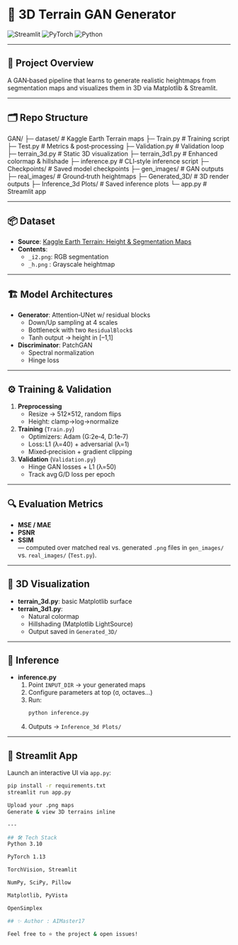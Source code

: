 # 🌄 3D Terrain GAN Generator

![Streamlit](https://img.shields.io/badge/Streamlit-App-orange) ![PyTorch](https://img.shields.io/badge/PyTorch-1.13.1-red) ![Python](https://img.shields.io/badge/Python-3.10-blue)

---

## 🚀 Project Overview
A GAN‑based pipeline that learns to generate realistic heightmaps from segmentation maps and visualizes them in 3D via Matplotlib & Streamlit.

---

## 🗂️ Repo Structure
GAN/
├─ dataset/ # Kaggle Earth Terrain maps
├─ Train.py # Training script
├─ Test.py # Metrics & post‑processing
├─ Validation.py # Validation loop
├─ terrain_3d.py # Static 3D visualization
├─ terrain_3d1.py # Enhanced colormap & hillshade
├─ inference.py # CLI‑style inference script
├─ Checkpoints/ # Saved model checkpoints
├─ gen_images/ # GAN outputs
├─ real_images/ # Ground‑truth heightmaps
├─ Generated_3D/ # 3D render outputs
├─ Inference_3d Plots/ # Saved inference plots
└─ app.py # Streamlit app


---

## 📦 Dataset
- **Source**: [Kaggle Earth Terrain: Height & Segmentation Maps](https://www.kaggle.com/datasets/tpapp157/earth-terrain-height-and-segmentation-map-images)  
- **Contents**:  
  - `_i2.png`: RGB segmentation  
  - `_h.png` : Grayscale heightmap  

---

## 🏗️ Model Architectures
- **Generator**: Attention‑UNet w/ residual blocks  
  - Down/Up sampling at 4 scales  
  - Bottleneck with two `ResidualBlock`s  
  - Tanh output → height in [–1,1]  
- **Discriminator**: PatchGAN  
  - Spectral normalization  
  - Hinge loss  

---

## ⚙️ Training & Validation
1. **Preprocessing**  
   - Resize → 512×512, random flips  
   - Height: clamp→log→normalize  
2. **Training** (`Train.py`)  
   - Optimizers: Adam (G:2e‑4, D:1e‑7)  
   - Loss: L1 (λ=40) + adversarial (λ=1)  
   - Mixed‑precision + gradient clipping  
3. **Validation** (`Validation.py`)  
   - Hinge GAN losses + L1 (λ=50)  
   - Track avg G/D loss per epoch  

---

## 🔍 Evaluation Metrics
- **MSE / MAE**  
- **PSNR**  
- **SSIM**  
— computed over matched real vs. generated `.png` files in `gen_images/` vs. `real_images/` (`Test.py`).

---

## 🎨 3D Visualization
- **terrain_3d.py**: basic Matplotlib surface  
- **terrain_3d1.py**:  
  - Natural colormap  
  - Hillshading (Matplotlib LightSource)  
  - Output saved in `Generated_3D/`  

---

## 🎯 Inference
- **inference.py**  
  1. Point `INPUT_DIR` → your generated maps  
  2. Configure parameters at top (σ, octaves…)  
  3. Run:  
     ```bash
     python inference.py
     ```
  4. Outputs → `Inference_3d Plots/`  

---

## 📱 Streamlit App
Launch an interactive UI via `app.py`:
```bash
pip install -r requirements.txt
streamlit run app.py

Upload your .png maps
Generate & view 3D terrains inline

---

## 🛠️ Tech Stack
Python 3.10

PyTorch 1.13

TorchVision, Streamlit

NumPy, SciPy, Pillow

Matplotlib, PyVista 

OpenSimplex

## ✨ Author : AIMaster17
 
Feel free to ⭐ the project & open issues!
